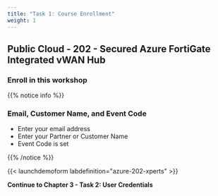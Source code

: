 ```yaml
---
title: "Task 1: Course Enrollment"
weight: 1
---
```


## Public Cloud - 202 - Secured Azure FortiGate Integrated vWAN Hub

### Enroll in this workshop

{{% notice info %}}

### Email, Customer Name, and Event Code

* Enter your email address
* Enter your Partner or Customer Name
* Event Code is set

{{% /notice %}}

{{< launchdemoform labdefinition="azure-202-xperts" >}}

**Continue to Chapter 3 - Task 2: User Credentials**

